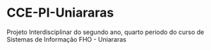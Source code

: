 # CCE-PI-Uniararas
Projeto Interdisciplinar do segundo ano, quarto periodo do curso de Sistemas de Informação FHO - Uniararas
